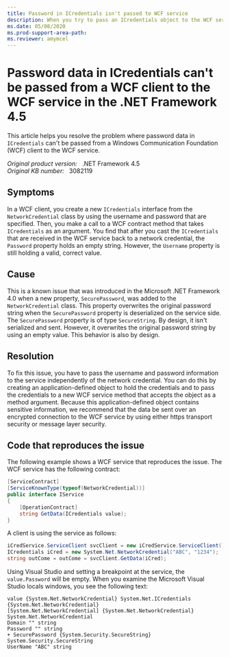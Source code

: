 ```yaml
---
title: Password in ICredentials isn't passed to WCF service
description: When you try to pass an ICredentials object to the WCF service, the serialized ICredentials object will no longer contains the password value. This behavior is by design.
ms.date: 05/08/2020
ms.prod-support-area-path:
ms.reviewer: amymcel
---
```

# Password data in ICredentials can't be passed from a WCF client to the WCF service in the .NET Framework 4.5

This article helps you resolve the problem where password data in `ICredentials` can't be passed from a Windows Communication Foundation (WCF) client to the WCF service.

_Original product version:_ &nbsp; .NET Framework 4.5  
_Original KB number:_ &nbsp; 3082119

## Symptoms

In a WCF client, you create a new `ICredentials` interface from the `NetworkCredential` class by using the username and password that are specified. Then, you make a call to a WCF contract method that takes `ICredentials` as an argument. You find that after you cast the `ICredentials` that are received in the WCF service back to a network credential, the `Password` property holds an empty string. However, the `Username` property is still holding a valid, correct value.

## Cause

This is a known issue that was introduced in the Microsoft .NET Framework 4.0 when a new property, `SecurePassword`, was added to the `NetworkCredential` class. This property overwrites the original password string when the `SecurePassword` property is deserialized on the service side. The `SecurePassword` property is of type `SecureString`. By design, it isn't serialized and sent. However, it overwrites the original password string by using an empty value. This behavior is also by design.

## Resolution

To fix this issue, you have to pass the username and password information to the service independently of the network credential. You can do this by creating an application-defined object to hold the credentials and to pass the credentials to a new WCF service method that accepts the object as a method argument. Because this application-defined object contains sensitive information, we recommend that the data be sent over an encrypted connection to the WCF service by using either https transport security or message layer security.

## Code that reproduces the issue

The following example shows a WCF service that reproduces the issue. The WCF service has the following contract:

```csharp
[ServiceContract]
[ServiceKnownType(typeof(NetworkCredential))]
public interface IService
{
    [OperationContract]
    string GetData(ICredentials value);
}
```

A client is using the service as follows:

```csharp
iCredService.ServiceClient svcClient = new iCredService.ServiceClient();
ICredentials iCred = new System.Net.NetworkCredential("ABC", "1234");
string outCome = outCome = svcClient.GetData(iCred);
```

Using Visual Studio and setting a breakpoint at the service, the `value.Password` will be empty. When you examine the Microsoft Visual Studio locals windows, you see the following text:

```console
value {System.Net.NetworkCredential} System.Net.ICredentials {System.Net.NetworkCredential}
[System.Net.NetworkCredential] {System.Net.NetworkCredential} System.Net.NetworkCredential
Domain "" string
Password "" string
+ SecurePassword {System.Security.SecureString} System.Security.SecureString
UserName "ABC" string
```
